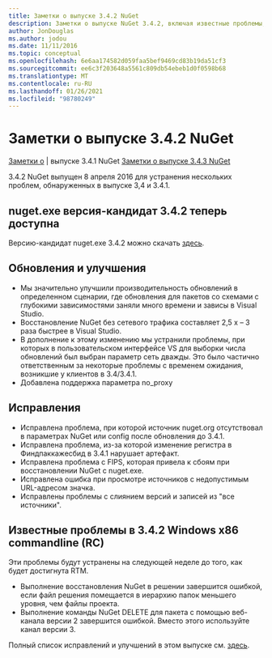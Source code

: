 ```yaml
---
title: Заметки о выпуске 3.4.2 NuGet
description: Заметки о выпуске NuGet 3.4.2, включая известные проблемы, исправления ошибок, добавленные функции и DCR.
author: JonDouglas
ms.author: jodou
ms.date: 11/11/2016
ms.topic: conceptual
ms.openlocfilehash: 6e6aa174582d059faa5bef9469cd83b19da51cf3
ms.sourcegitcommit: ee6c3f203648a5561c809db54ebeb1d0f0598b68
ms.translationtype: MT
ms.contentlocale: ru-RU
ms.lasthandoff: 01/26/2021
ms.locfileid: "98780249"
---
```

# <a name="nuget-342-release-notes"></a>Заметки о выпуске 3.4.2 NuGet

[Заметки о](../release-notes/nuget-3.4.1.md)  |  выпуске 3.4.1 NuGet [Заметки о выпуске 3.4.3 NuGet](../release-notes/nuget-3.4.3.md)

3.4.2 NuGet выпущен 8 апреля 2016 для устранения нескольких проблем, обнаруженных в выпуске 3,4 и 3.4.1.

## <a name="nugetexe-342-rc-is-now-available"></a>nuget.exe версия-кандидат 3.4.2 теперь доступна

Версию-кандидат nuget.exe 3.4.2 можно скачать [здесь](https://dist.nuget.org/index.html).

## <a name="updates-and-improvements"></a>Обновления и улучшения

* Мы значительно улучшили производительность обновлений в определенном сценарии, где обновления для пакетов со схемами с глубокими зависимостями заняли много времени и зависы в Visual Studio.
* Восстановление NuGet без сетевого трафика составляет 2,5 x – 3 раза быстрее в Visual Studio.
* В дополнение к этому изменению мы устранили проблемы, при которых в пользовательском интерфейсе VS для выборки числа обновлений был выбран параметр сеть дважды. Это было частично ответственным за некоторые проблемы с временем ожидания, возникшие у клиентов в 3.4/3.4.1.
* Добавлена поддержка параметра no_proxy

## <a name="fixes"></a>Исправления

* Исправлена проблема, при которой источник nuget.org отсутствовал в параметрах NuGet или config после обновления до 3.4.1.
* Исправлена проблема, из-за которой изменение регистра в Финдпаккажесбид в 3.4.1 нарушает артефакт.
* Исправлена проблема с FIPS, которая привела к сбоям при восстановлении NuGet с nuget.exe.
* Исправлена ошибка при просмотре источников с недопустимым URL-адресом значка.
* Исправлены проблемы с слиянием версий и записей из "все источники".

## <a name="known-issues-in-342-windows-x86-commandline-rc"></a>Известные проблемы в 3.4.2 Windows x86 commandline (RC)

Эти проблемы будут устранены на следующей неделе до того, как будет достигнута RTM.

*  Выполнение восстановления NuGet в решении завершится ошибкой, если файл решения помещается в иерархию папок меньшего уровня, чем файлы проекта.
*  Выполнение команды NuGet DELETE для пакета с помощью веб-канала версии 2 завершится ошибкой. Вместо этого используйте канал версии 3.


Полный список исправлений и улучшений в этом выпуске см. [здесь](https://github.com/NuGet/Home/issues?utf8=%E2%9C%93&q=is%3Aissue+milestone%3A3.4.2++is%3Aclosed+).